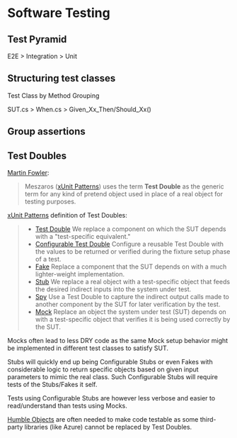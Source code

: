 # Software Testing

## Test Pyramid

E2E > Integration > Unit

## Structuring test classes

Test Class by Method Grouping

SUT.cs > When.cs > Given_Xx_Then/Should_Xx()

## Group assertions

## Test Doubles

[Martin Fowler](https://martinfowler.com/articles/mocksArentStubs.html):

> Meszaros ([xUnit Patterns](http://xunitpatterns.com/Test%20Double%20Patterns.html)) uses the term **Test Double** as the generic term for any kind of pretend object used in place of a real object for testing purposes.

[xUnit Patterns](http://xunitpatterns.com/Test%20Double%20Patterns.html) definition of Test Doubles:

> - [Test Double](http://xunitpatterns.com/Test%20Double.html) We replace a component on which the SUT depends with a "test-specific equivalent."
> - [Configurable Test Double](http://xunitpatterns.com/Configurable%20Test%20Double.html) Configure a reusable Test Double with the values to be returned or verified during the fixture setup phase of a test.
> - [Fake](http://xunitpatterns.com/Fake%20Object.html) Replace a component that the SUT depends on with a much lighter-weight implementation.
> - [Stub](http://xunitpatterns.com/Test%20Stub.html) We replace a real object with a test-specific object that feeds the desired indirect inputs into the system under test.
> - [Spy](http://xunitpatterns.com/Test%20Spy.html) Use a Test Double to capture the indirect output calls made to another component by the SUT for later verification by the test.
> - [Mock](http://xunitpatterns.com/Mock%20Object.html) Replace an object the system under test (SUT) depends on with a test-specific object that verifies it is being used correctly by the SUT.

Mocks often lead to less DRY code as the same Mock setup behavior might be implemented in different test classes to satisfy SUT.

Stubs will quickly end up being Configurable Stubs or even Fakes with considerable logic to return specific objects based on given input parameters to mimic the real class. Such Configurable Stubs will require tests of the Stubs/Fakes it self.

Tests using Configurable Stubs are however less verbose and easier to read/understand than tests using Mocks.

[Humble Objects](http://xunitpatterns.com/Humble%20Object.html) are often needed to make code testable as some third-party libraries (like Azure) cannot be replaced by Test Doubles.
